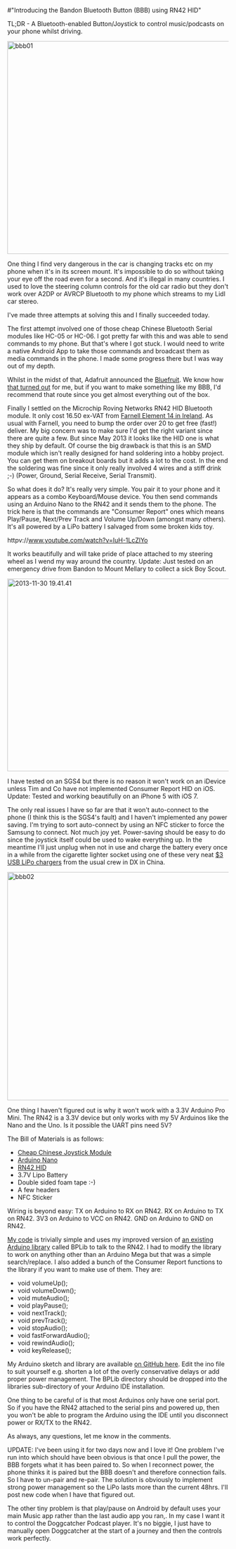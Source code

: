 #"Introducing the Bandon Bluetooth Button (BBB) using RN42 HID"

TL;DR - A Bluetooth-enabled Button/Joystick to control music/podcasts on your phone whilst driving.

<a href="http://conoroneill.net/wp-content/uploads/2013/11/bbb01.jpg"><img class="size-large wp-image-1212 alignnone" alt="bbb01" src="http://conoroneill.net/wp-content/uploads/2013/11/bbb01-1024x849.jpg" width="584" height="484" /></a>

One thing I find very dangerous in the car is changing tracks etc on my phone when it's in its screen mount. It's impossible to do so without taking your eye off the road even for a second. And it's illegal in many countries. I used to love the steering column controls for the old car radio but they don't work over A2DP or AVRCP Bluetooth to my phone which streams to my Lidl car stereo.

I've made three attempts at solving this and I finally succeeded today.

The first attempt involved one of those cheap Chinese Bluetooth Serial modules like HC-05 or HC-06. I got pretty far with this and was able to send commands to my phone. But that's where I got stuck. I would need to write a native Android App to take those commands and broadcast them as media commands in the phone. I made some progress there but I was way out of my depth.

Whilst in the midst of that, Adafruit announced the <a href="http://learn.adafruit.com/introducing-bluefruit-ez-key-diy-bluetooth-hid-keyboard">Bluefruit</a>. We know how <a href="http://conoroneill.net/a-product-and-support-failure-by-adafruit-with-the-bluefruit-ez-key/">that turned out</a> for me, but if you want to make something like my BBB, I'd recommend that route since you get almost everything out of the box.

Finally I settled on the Microchip Roving Networks RN42 HID Bluetooth module. It only cost 16.50 ex-VAT from <a href="http://ie.farnell.com/jsp/search/productdetail.jsp?sku=2143310&amp;CMP=i-bf9f-00001000">Farnell Element 14 in Ireland</a>. As usual with Farnell, you need to bump the order over 20 to get free (fast!) deliver. My big concern was to make sure I'd get the right variant since there are quite a few. But since May 2013 it looks like the HID one is what they ship by default. Of course the big drawback is that this is an SMD module which isn't really designed for hand soldering into a hobby project. You can get them on breakout boards but it adds a lot to the cost. In the end the soldering was fine since it only really involved 4 wires and a stiff drink ;-) (Power, Ground, Serial Receive, Serial Transmit).

So what does it do? It's really very simple. You pair it to your phone and it appears as a combo Keyboard/Mouse device. You then send commands using an Arduino Nano to the RN42 and it sends them to the phone. The trick here is that the commands are "Consumer Report" ones which means Play/Pause, Next/Prev Track and Volume Up/Down (amongst many others). It's all powered by a LiPo battery I salvaged from some broken kids toy.

httpv://www.youtube.com/watch?v=IuH-1LcZlYo

It works beautifully and will take pride of place attached to my steering wheel as I wend my way around the country. Update: Just tested on an emergency drive from Bandon to Mount Mellary to collect a sick Boy Scout.

<a href="http://conoroneill.net/wp-content/uploads/2013/12/2013-11-30-19.41.41.jpg"><img class="size-large wp-image-1214 alignnone" alt="2013-11-30 19.41.41" src="http://conoroneill.net/wp-content/uploads/2013/12/2013-11-30-19.41.41-1024x768.jpg" width="584" height="438" /></a>

I have tested on an SGS4 but there is no reason it won't work on an iDevice unless Tim and Co have not implemented Consumer Report HID on iOS. Update: Tested and working beautifully on an iPhone 5 with iOS 7.

The only real issues I have so far are that it won't auto-connect to the phone (I think this is the SGS4's fault) and I haven't implemented any power saving. I'm trying to sort auto-connect by using an NFC sticker to force the Samsung to connect. Not much joy yet. Power-saving should be easy to do since the joystick itself could be used to wake everything up. In the meantime I'll just unplug when not in use and charge the battery every once in a while from the cigarette lighter socket using one of these very neat <a href="http://dx.com/p/mini-usb-1a-lithium-battery-charging-board-charger-144856">$3 USB LiPo chargers</a> from the usual crew in DX in China.

<a href="http://conoroneill.net/wp-content/uploads/2013/11/bbb02.jpg"><img class="aligncenter size-large wp-image-1213" alt="bbb02" src="http://conoroneill.net/wp-content/uploads/2013/11/bbb02-1024x911.jpg" width="584" height="519" /></a>

One thing I haven't figured out is why it won't work with a 3.3V Arduino Pro Mini. The RN42 is a 3.3V device but only works with my 5V Arduinos like the Nano and the Uno. Is it possible the UART pins need 5V?

The Bill of Materials is as follows:
<ul>
	<li><a href="http://dx.com/p/repair-parts-replacement-analog-stick-module-for-ps2-controller-black-121340"><span style="line-height: 15px;">Cheap Chinese Joystick Module</span></a></li>
	<li><a href="http://www.elecfreaks.com/store/arduino-nano-p-14.html">Arduino Nano</a></li>
	<li><a href="http://ie.farnell.com/jsp/search/productdetail.jsp?sku=2143310&amp;CMP=i-bf9f-00001000">RN42 HID</a></li>
	<li>3.7V Lipo Battery</li>
	<li>Double sided foam tape :-)</li>
	<li>A few headers</li>
	<li>NFC Sticker</li>
</ul>
Wiring is beyond easy: TX on Arduino to RX on RN42. RX on Arduino to TX on RN42. 3V3 on Arduino to VCC on RN42. GND on Arduino to GND on RN42.

<a href="https://github.com/conoro/bandon-bluetooth-button">My code</a> is trivially simple and uses my improved version of <a href="https://github.com/baselsw/BPLib">an existing Arduino library</a> called BPLib to talk to the RN42. I had to modify the library to work on anything other than an Arduino Mega but that was a simple search/replace. I also added a bunch of the Consumer Report functions to the library if you want to make use of them. They are:
<ul>
	<li>void volumeUp();</li>
	<li>void volumeDown();</li>
	<li>void muteAudio();</li>
	<li>void playPause();</li>
	<li>void nextTrack();</li>
	<li>void prevTrack();</li>
	<li>void stopAudio();</li>
	<li>void fastForwardAudio();</li>
	<li>void rewindAudio();</li>
	<li>void keyRelease();</li>
</ul>
My Arduino sketch and library are available <a href="https://github.com/conoro/bandon-bluetooth-button">on GitHub here</a>. Edit the ino file to suit yourself e.g. shorten a lot of the overly conservative delays or add proper power management. The BPLib directory should be dropped into the libraries sub-directory of your Arduino IDE installation.

One thing to be careful of is that most Arduinos only have one serial port. So if you have the RN42 attached to the serial pins and powered up, then you won't be able to program the Arduino using the IDE until you disconnect power or RX/TX to the RN42.

As always, any questions, let me know in the comments.

UPDATE: I've been using it for two days now and I love it! One problem I've run into which should have been obvious is that once I pull the power, the BBB forgets what it has been paired to. So when I reconnect power, the phone thinks it is paired but the BBB doesn't and therefore connection fails. So I have to un-pair and re-pair. The solution is obviously to implement strong power management so the LiPo lasts more than the current 48hrs. I'll post new code when I have that figured out.

The other tiny problem is that play/pause on Android by default uses your main Music app rather than the last audio app you ran,. In my case I want it to control the Doggcatcher Podcast player. It's no biggie, I just have to manually open Doggcatcher at the start of a journey and then the controls work perfectly.